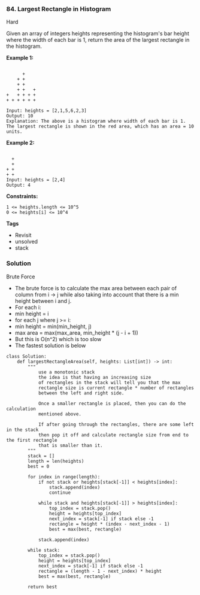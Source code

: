 ### 84. Largest Rectangle in Histogram
Hard

Given an array of integers heights representing the histogram's bar height where the width of each bar is 1, return the area of the largest rectangle in the histogram.

**Example 1:**
```

      +
    + +
    + +
    + +   +
+   + + + +
+ + + + + +

Input: heights = [2,1,5,6,2,3]
Output: 10
Explanation: The above is a histogram where width of each bar is 1.
The largest rectangle is shown in the red area, which has an area = 10 units.
```

**Example 2:**
```

  +
  +
+ +
+ +
Input: heights = [2,4]
Output: 4
``` 

**Constraints:**
```
1 <= heights.length <= 10^5
0 <= heights[i] <= 10^4
```

**Tags**
- Revisit
- unsolved
- stack

### Solution
Brute Force
- The brute force is to calculate the max area between each pair of column from i -> j while also taking into account that there is a min height between i and j.
- For each i:
- min height = i
- for each j where j >= i:
- min height = min(min_height, j)
- max area = max(max_area, min_height * (j - i + 1))
- But this is O(n^2) which is too slow
- The fastest solution is below
```
class Solution:
    def largestRectangleArea(self, heights: List[int]) -> int:
        """
            use a monotonic stack
            the idea is that having an increasing size
            of rectangles in the stack will tell you that the max
            rectangle size is current rectangle * number of rectangles
            between the left and right side.
            
            Once a smaller rectangle is placed, then you can do the calculation
            mentioned above.
            
            If after going through the rectangles, there are some left in the stack
            then pop it off and calculate rectangle size from end to the first rectangle
            that is smaller than it.
        """
        stack = []
        length = len(heights)
        best = 0
        
        for index in range(length):
            if not stack or heights[stack[-1]] < heights[index]:
                stack.append(index)
                continue
            
            while stack and heights[stack[-1]] > heights[index]:
                top_index = stack.pop()
                height = heights[top_index]
                next_index = stack[-1] if stack else -1
                rectangle = height * (index - next_index - 1)
                best = max(best, rectangle)
            
            stack.append(index)

        while stack:
            top_index = stack.pop()
            height = heights[top_index]
            next_index = stack[-1] if stack else -1
            rectangle = (length - 1 - next_index) * height 
            best = max(best, rectangle)
    
        return best
        
```
